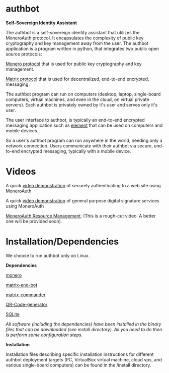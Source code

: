 # authbot
**Self-Sovereign Identity Assistant**

The authbot is a self-sovereign identity assistant that utilizes the MoneroAuth protocol. It encapsulates the complexity of public key cryptography and key management away from the user. The authbot application is a program written in python, that integrates two public open source protocols:

[Monero protocol](https://www.getmonero.org/) that is used for public key cryptography and key management.

[Matrix protocol](https://www.getmonero.org/) that is used for decentralized, end-to-end encrypted, messaging.

The authbot program can run on computers (desktop, laptop, single-board computers, virtual machines, and even in the cloud, on virtual private servers). Each authbot is privately owned by it's user and serves only it's user.

The user interface to authbot, is typically an end-to-end encrypted messaging application such as [element](https://element.io/) that can be used on computers and mobile devices.

So a user's authbot program can run anywhere in the world, needing only a network connection. Users communicate with their authbot via secure, end-to-end encrypted messaging, typically with a mobile device.

# Videos

A quick [video demonstration](https://moneroauth.org/videos/WebAuth-take2.m4v) of securely authenticating to a web site using MoneroAuth

A quick [video demonstration](https://moneroauth.org/videos/MoneroAuth-SignVerify-FinalCut.m4v) of general purpose digital signature services using MoneroAuth

[MoneroAuth Resource Management](https://moneroauth.org/videos/kdenlive-ResourceManagement2.m4v). (This is a rough-cut video. A better one will be provided soon).

# Installation/Dependencies

We choose to run authbot only on Linux.

**Dependencies**

[monero](https://github.com/monero-project/monero)

[matrix-eno-bot](https://github.com/8go/matrix-eno-bot)

[matrix-commander](https://github.com/8go/matrix-commander)

[QR-Code-generator](https://github.com/nayuki/QR-Code-generator)

[SQLite](https://sqlite.org/index.html)

*All software (including the dependencies) have been installed in the binary files that can be downloaded (see install directory). All you need to do then is perform some configuration steps.*

**Installation**

Installation files describing specific installation instructions for different authbot deployment targets (PC, VirtualBox virtual machine, cloud vps, and various single-board computers) can be found in the /install directory.
